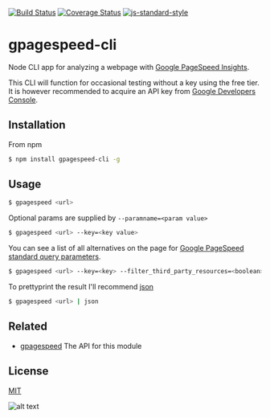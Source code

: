 [![Build Status](https://travis-ci.org/zrrrzzt/gpagespeed-cli.svg?branch=master)](https://travis-ci.org/zrrrzzt/gpagespeed-cli)
[![Coverage Status](https://coveralls.io/repos/zrrrzzt/gpagespeed-cli/badge.svg?branch=master&service=github)](https://coveralls.io/github/zrrrzzt/gpagespeed-cli?branch=master)
[![js-standard-style](https://img.shields.io/badge/code%20style-standard-brightgreen.svg?style=flat)](https://github.com/feross/standard)

# gpagespeed-cli

Node CLI app for analyzing a webpage with [Google PageSpeed Insights](https://developers.google.com/speed/pagespeed/insights/).

This CLI will function for occasional testing without a key using the free tier. 
It is however recommended to acquire an API key from [Google Developers Console](https://console.developers.google.com/).

## Installation

From npm

```sh
$ npm install gpagespeed-cli -g
```

## Usage

```sh
$ gpagespeed <url>
```

Optional params are supplied by ```--paramname=<param value>```

```sh
$ gpagespeed <url> --key=<key value>
```

You can see a list of all alternatives on the page for [Google PageSpeed standard query parameters](https://developers.google.com/speed/docs/insights/v2/reference/pagespeedapi/runpagespeed).

```sh
$ gpagespeed <url> --key=<key> --filter_third_party_resources=<boolean> --locale=<locale> --rule=<rule> --screenshot=<boolean> --strategy=<desktop|mobile>
```

To prettyprint the result I'll recommend [json](https://www.npmjs.com/package/json)

```sh
$ gpagespeed <url> | json
```

## Related

- [gpagespeed](https://github.com/zrrrzzt/gpagespeed) The API for this module

## License

[MIT](LICENSE)

![alt text](https://robots.kebabstudios.party/gpagespeed-cli.png "Robohash image of gpagespeed-cli")
